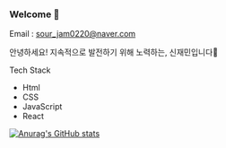 ### Welcome 👋

Email : sour_jam0220@naver.com  

안녕하세요! 지속적으로 발전하기 위해 노력하는, 신재민입니다🙂

Tech Stack
* Html
* CSS
* JavaScript
* React
  
  
  
[![Anurag's GitHub stats](https://github-readme-stats.vercel.app/api?username=jaemin-shin02)](https://github.com/anuraghazra/github-readme-stats)



## 


<!--
**jaemin-shin02/jaemin-shin02** is a ✨ _special_ ✨ repository because its `README.md` (this file) appears on your GitHub profile.

Here are some ideas to get you started:

- 🔭 I’m currently working on ...
- 🌱 I’m currently learning ...
- 👯 I’m looking to collaborate on ...
- 🤔 I’m looking for help with ...
- 💬 Ask me about ...
- 📫 How to reach me: ...
- 😄 Pronouns: ...
- ⚡ Fun fact: ...
-->
